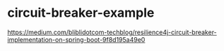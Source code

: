 # circuit-breaker-example

https://medium.com/bliblidotcom-techblog/resilience4j-circuit-breaker-implementation-on-spring-boot-9f8d195a49e0

